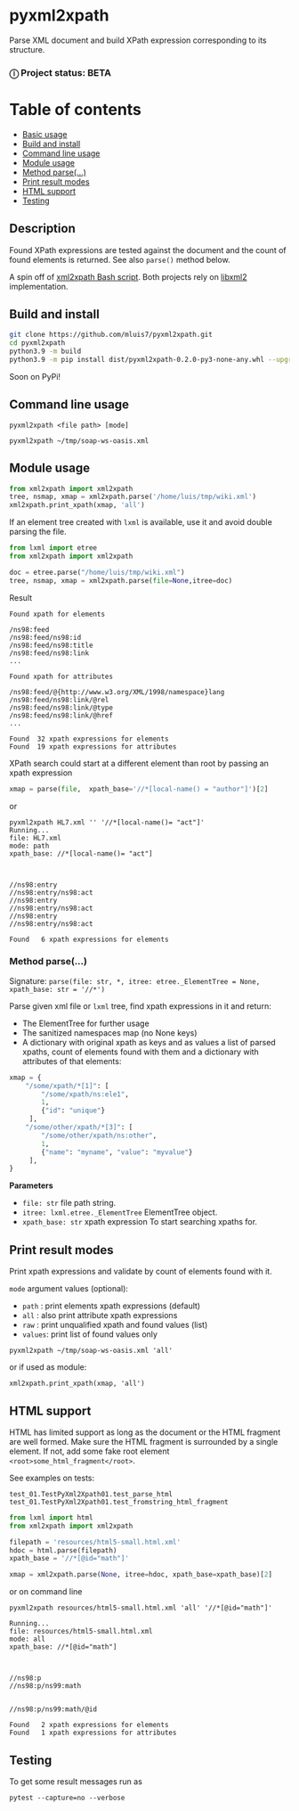 
# pyxml2xpath
Parse XML document and build XPath expression corresponding to its structure.

<h3> &#x24D8; Project status: BETA </h3>

Table of contents
=================

* [Basic usage](#description)
* [Build and install](#build-and-install)
* [Command line usage](#command-line-usage)
* [Module usage](#module-usage)
* [Method parse(...)](#method-parse)
* [Print result modes](#print-result-modes)
* [HTML support](#html-support)
* [Testing](#testing)

## Description
Found XPath expressions are tested against the document and the count of found elements is returned. See also `parse()` method below.

A spin off of [xml2xpath Bash script](https://github.com/mluis7/xml2xpath). Both projects rely on [libxml2](https://gitlab.gnome.org/GNOME/libxml2/-/wikis/home) implementation.

## Build and install
```bash
git clone https://github.com/mluis7/pyxml2xpath.git
cd pyxml2xpath
python3.9 -m build
python3.9 -m pip install dist/pyxml2xpath-0.2.0-py3-none-any.whl --upgrade
```
Soon on PyPi!

## Command line usage
`pyxml2xpath <file path> [mode]`

`pyxml2xpath ~/tmp/soap-ws-oasis.xml`

## Module usage

```python
from xml2xpath import xml2xpath
tree, nsmap, xmap = xml2xpath.parse('/home/luis/tmp/wiki.xml')
xml2xpath.print_xpath(xmap, 'all')
```

If an element tree created with `lxml` is available, use it and avoid double parsing the file.

```python
from lxml import etree
from xml2xpath import xml2xpath

doc = etree.parse("/home/luis/tmp/wiki.xml")
tree, nsmap, xmap = xml2xpath.parse(file=None,itree=doc)

```

Result

```
Found xpath for elements

/ns98:feed
/ns98:feed/ns98:id
/ns98:feed/ns98:title
/ns98:feed/ns98:link
...

Found xpath for attributes

/ns98:feed/@{http://www.w3.org/XML/1998/namespace}lang
/ns98:feed/ns98:link/@rel
/ns98:feed/ns98:link/@type
/ns98:feed/ns98:link/@href
...

Found  32 xpath expressions for elements
Found  19 xpath expressions for attributes

```

XPath search could start at a different element than root by passing an xpath expression

```python
xmap = parse(file,  xpath_base='//*[local-name() = "author"]')[2]
```

or

```
pyxml2xpath HL7.xml '' '//*[local-name()= "act"]'
Running...
file: HL7.xml
mode: path
xpath_base: //*[local-name()= "act"]



//ns98:entry
//ns98:entry/ns98:act
//ns98:entry
//ns98:entry/ns98:act
//ns98:entry
//ns98:entry/ns98:act

Found   6 xpath expressions for elements
```

### Method parse(...)
Signature: `parse(file: str, *, itree: etree._ElementTree = None, xpath_base: str = '//*')`

Parse given xml file or `lxml` tree, find xpath expressions in it and return:

- The ElementTree for further usage
- The sanitized namespaces map (no None keys)
- A dictionary with original xpath as keys and as values a list of parsed xpaths, count of elements found with them and a dictionary with attributes of that elements:

```python
xmap = {
    "/some/xpath/*[1]": [ 
        "/some/xpath/ns:ele1", 
        1, 
        {"id": "unique"} 
     ],
    "/some/other/xpath/*[3]": [ 
        "/some/other/xpath/ns:other", 
        1, 
        {"name": "myname", "value": "myvalue"} 
     ],
}
```

**Parameters**

- `file: str` file path string.
- `itree: lxml.etree._ElementTree` ElementTree object.
- `xpath_base: str` xpath expression To start searching xpaths for.
        
## Print result modes
Print xpath expressions and validate by count of elements found with it.  

`mode` argument values (optional):

- `path`  : print elements xpath expressions (default)  
- `all`   : also print attribute xpath expressions  
- `raw`   : print unqualified xpath and found values (list)  
- `values`: print list of found values only  

`pyxml2xpath ~/tmp/soap-ws-oasis.xml 'all'`

or if used as module:

`xml2xpath.print_xpath(xmap, 'all')`


## HTML support
HTML has limited support as long as the document or the HTML fragment are well formed. 
Make sure the HTML fragment is surrounded by a single element.
If not, add some fake root element `<root>some_html_fragment</root>`.

See examples on tests:

```
test_01.TestPyXml2Xpath01.test_parse_html
test_01.TestPyXml2Xpath01.test_fromstring_html_fragment
```

```python
from lxml import html
from xml2xpath import xml2xpath

filepath = 'resources/html5-small.html.xml'
hdoc = html.parse(filepath)
xpath_base = '//*[@id="math"]'

xmap = xml2xpath.parse(None, itree=hdoc, xpath_base=xpath_base)[2]
```

or on command line

```
pyxml2xpath resources/html5-small.html.xml 'all' '//*[@id="math"]'
```

```
Running...
file: resources/html5-small.html.xml
mode: all
xpath_base: //*[@id="math"]



//ns98:p
//ns98:p/ns99:math


//ns98:p/ns99:math/@id

Found   2 xpath expressions for elements
Found   1 xpath expressions for attributes
```

## Testing
To get some result messages run as

`pytest --capture=no --verbose`
